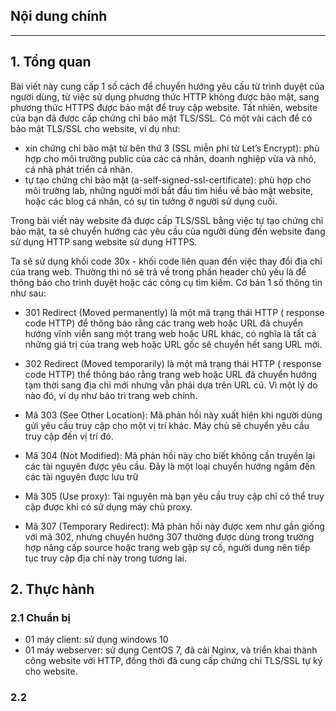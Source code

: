 ## Nội dung chính


___

## <a name="1" >1. Tổng quan</a>

Bài viết này cung cấp 1 số cách để chuyển hướng yêu cầu từ trình duyệt của người dùng, từ việc sử dụng phương thức HTTP không được bảo mật, sang phương thức HTTPS được bảo mật để truy cập website. Tất nhiên, website của bạn đã được cấp chứng chỉ bảo mật TLS/SSL. Có một vài cách để có bảo mật TLS/SSL cho website, ví dụ như:

- xin chứng chỉ bảo mật từ bên thứ 3 (SSL miễn phí từ Let’s Encrypt): phù hợp cho môi trường public của các cá nhân, doanh nghiệp vừa và nhỏ, cá nhà phát triển cá nhân.
- tự tạo chứng chỉ bảo mật (a-self-signed-ssl-certificate): phù hợp cho môi trường lab, những người mới bắt đầu tìm hiểu về bảo mật website, hoặc các blog cá nhân, có sự tin tưởng ở người sử dụng cuối.

Trong bài viết này website đã được cấp TLS/SSL bằng việc tự tạo chứng chỉ bảo mật, ta sẽ chuyển hướng các yêu cầu của người dùng đến website đang sử dụng HTTP sang website sử dụng HTTPS.

Ta sẽ sử dụng khối code 30x - khối code liên quan đến việc thay đổi địa chỉ của trang web. Thường thì nó sẽ trả về trong phần header chủ yếu là để thông báo cho trình duyệt hoặc các công cụ tìm kiếm. Cơ bản 1 số thông tin như sau:

- 301 Redirect (Moved permanently) là một mã trạng thái HTTP ( response code HTTP) để thông báo rằng các trang web hoặc URL đã chuyển hướng vĩnh viễn sang một trang web hoặc URL khác, có nghĩa là tất cả những giá trị của trang web hoặc URL gốc sẽ chuyển hết sang URL mới.
- 302 Redirect (Moved temporarily) là một mã trạng thái HTTP ( response code HTTP) thể thông báo rằng trang web hoặc URL đã chuyển hướng tạm thời sang địa chỉ mới nhưng vẫn phải dựa trên URL cũ. Vì một lý do nào đó, ví dụ như bảo trì trang web chính.

- Mã 303 (See Other Location): Mã phản hồi này xuất hiện khi người dùng gửi yêu cầu truy cập cho một vị trí khác. Máy chủ sẽ chuyển yêu cầu truy cập đến vị trí đó.
- Mã 304 (Not Modified): Mã phản hồi này cho biết không cần truyền lại các tài nguyên được yêu cầu. Đây là một loại chuyển hướng ngầm đến các tài nguyên được lưu trữ
- Mã 305 (Use proxy): Tài nguyên mà bạn yêu cầu truy cập chỉ có thể truy cập được khi có sử dụng máy chủ proxy.
- Mã 307 (Temporary Redirect): Mã phản hồi này được xem như gần giống với mã 302, nhưng chuyển hướng 307 thường được dùng trong trường hợp nâng cấp source hoặc trang web gặp sự cố, người dung nên tiếp tục truy cập địa chỉ này trong tương lai.

## <a name="2" >2. Thực hành</a>

### <a name="2.1" >2.1 Chuẩn bị</a>

- 01 máy client: sử dụng windows 10
- 01 máy webserver: sử dụng CentOS 7, đã cài Nginx, và triển khai thành công website với HTTP, đồng thời đã cung cấp chứng chỉ TLS/SSL tự ký cho website.

### <a name="2.2" >2.2 </a>
